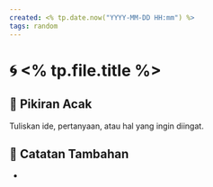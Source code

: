 ```yaml
---
created: <% tp.date.now("YYYY-MM-DD HH:mm") %>
tags: random
---
```


# 🌀 <% tp.file.title %>

## 🧠 Pikiran Acak
Tuliskan ide, pertanyaan, atau hal yang ingin diingat.

## 📎 Catatan Tambahan
- 
